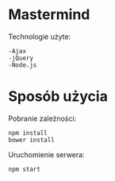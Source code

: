 ﻿Mastermind
====

Technologie użyte:

	-Ajax
	-jQuery
	-Node.js

# Sposób użycia

Pobranie zależności:

    npm install
    bower install

Uruchomienie serwera:

    npm start

